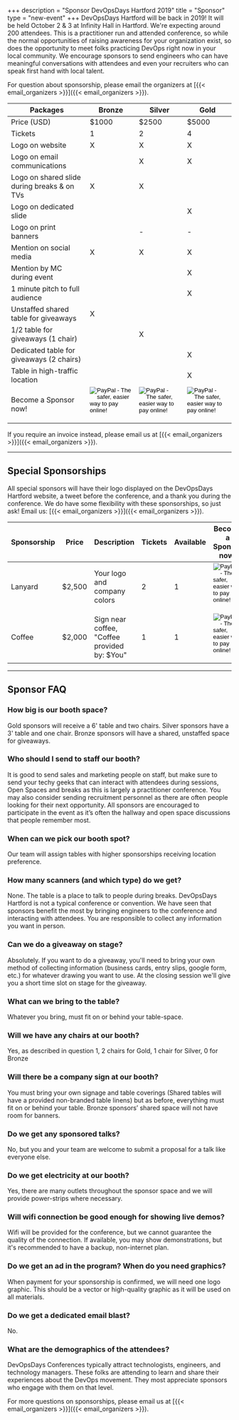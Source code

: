 +++
description = "Sponsor DevOpsDays Hartford 2019"
title = "Sponsor"
type = "new-event"
+++
DevOpsDays Hartford will be back in 2019! It will be held October 2 & 3 at Infinity Hall in Hartford. We're expecting around 200 attendees. This is a practitioner run and attended conference, so while the normal opportunities of raising awareness for your organization exist, so does the opportunity to meet folks practicing DevOps right now in your local community. We encourage sponsors to send engineers who can have meaningful conversations with attendees and even your recruiters who can speak first hand with local talent.

For question about sponsorship, please email the organizers at [{{< email_organizers >}}]({{< email_organizers >}}).

<table class="table table-responsive table-condensed">
  <thead>
    <tr>
      <th>Packages</th>
      <th>Bronze</th>
      <th>Silver</th>
      <th>Gold</th>
    </tr>
  </thead>
  <tbody>
    <tr>
      <td>Price (USD)</td>
      <td>$1000</td>
      <td>$2500</td>
      <td>$5000</td>
    </tr>
    <tr>
      <td>Tickets</td>
      <td>1</td>
      <td>2</td>
      <td>4</td>
    </tr>
    <tr>
      <td>Logo on website</td>
      <td>X</td>
      <td>X</td>
      <td>X</td>
    </tr>
    <tr>
      <td>Logo on email communications</td>
      <td>&nbsp;</td>
      <td>X</td>
      <td>X</td>
    </tr>
    <tr>
      <td>Logo on shared slide during breaks &amp; on TVs</td>
      <td>X</td>
      <td>X</td>
      <td>&nbsp;</td>
    </tr>
    <tr>
      <td>Logo on dedicated slide</td>
      <td>&nbsp;</td>
      <td>&nbsp;</td>
      <td>X</td>
    </tr>
    <tr>
      <td>Logo on print banners</td>
      <td>&nbsp;</td>
      <td>-</td>
      <td>-</td>
    </tr>
    <tr>
      <td>Mention on social media</td>
      <td>X</td>
      <td>X</td>
      <td>X</td>
    </tr>
    <tr>
      <td>Mention by MC during event</td>
      <td>&nbsp;</td>
      <td>&nbsp;</td>
      <td>X</td>
    </tr>
    <tr>
      <td>1 minute pitch to full audience</td>
      <td>&nbsp;</td>
      <td>&nbsp;</td>
      <td>X</td>
    </tr>
    <tr>
      <td>Unstaffed shared table for giveaways</td>
      <td>X</td>
      <td>&nbsp;</td>
      <td>&nbsp;</td>
    </tr>
    <tr>
      <td>1/2 table for giveaways (1 chair)</td>
      <td>&nbsp;</td>
      <td>X</td>
      <td>&nbsp;</td>
    </tr>
    <tr>
      <td>Dedicated table for giveaways (2 chairs)</td>
      <td>&nbsp;</td>
      <td>&nbsp;</td>
      <td>X</td>
    </tr>
    <tr>
      <td>Table in high-traffic location</td>
      <td>&nbsp;</td>
      <td>&nbsp;</td>
      <td>X</td>
    </tr>
    <tr>
      <td>Become a Sponsor now!</td>
      <td>
        <form action="https://www.paypal.com/cgi-bin/webscr" method="post" target="_top">
          <input type="hidden" name="cmd" value="_s-xclick">
          <input type="hidden" name="hosted_button_id" value="DUXVRH3NHTNW2">
          <input type="image" src="https://www.paypalobjects.com/en_US/i/btn/btn_paynowCC_LG.gif" border="0" name="submit" alt="PayPal - The safer, easier way to pay online!">
          <img alt="" border="0" src="https://www.paypalobjects.com/en_US/i/scr/pixel.gif" width="1" height="1">
        </form>
      </td>
      <td>
        <form action="https://www.paypal.com/cgi-bin/webscr" method="post" target="_top">
          <input type="hidden" name="cmd" value="_s-xclick">
          <input type="hidden" name="hosted_button_id" value="MWFBL6YZGPCV6">
          <input type="image" src="https://www.paypalobjects.com/en_US/i/btn/btn_paynowCC_LG.gif" border="0" name="submit" alt="PayPal - The safer, easier way to pay online!">
          <img alt="" border="0" src="https://www.paypalobjects.com/en_US/i/scr/pixel.gif" width="1" height="1">
        </form>
      </td>
      <td>
        <form action="https://www.paypal.com/cgi-bin/webscr" method="post" target="_top">
          <input type="hidden" name="cmd" value="_s-xclick">
          <input type="hidden" name="hosted_button_id" value="6Z4NB9QD4Y3LS">
          <input type="image" src="https://www.paypalobjects.com/en_US/i/btn/btn_paynowCC_LG.gif" border="0" name="submit" alt="PayPal - The safer, easier way to pay online!">
          <img alt="" border="0" src="https://www.paypalobjects.com/en_US/i/scr/pixel.gif" width="1" height="1">
        </form>
      </td>
    </tr>
  </tbody>
</table>

If you require an invoice instead, please email us at [{{< email_organizers >}}]({{< email_organizers >}}).

<hr>

## Special Sponsorships

All special sponsors will have their logo displayed on the DevOpsDays Hartford website, a tweet before the conference, and a thank you during the conference. We do have some flexibility with these sponsorships, so just ask! Email us: [{{< email_organizers >}}]({{< email_organizers >}}).

<table class="table table-responsive table-condensed">
  <thead>
    <tr>
      <th>Sponsorship</th>
      <th>Price</th>
      <th>Description</th>
      <th>Tickets</th>
      <th>Available</th>
      <th>Become a Sponsor now!</th>
    </tr>
  </thead>
  <tbody>
    <tr>
      <td>Lanyard</td>
      <td>$2,500</td>
      <td>Your logo and company colors</td>
      <td>2</td>
      <td>1</td>
      <td>
        <form action="https://www.paypal.com/cgi-bin/webscr" method="post" target="_top">
          <input type="hidden" name="cmd" value="_s-xclick">
          <input type="hidden" name="hosted_button_id" value="EGE46297WL32W">
          <input type="image" src="https://www.paypalobjects.com/en_US/i/btn/btn_paynowCC_LG.gif" border="0" name="submit" alt="PayPal - The safer, easier way to pay online!">
          <img alt="" border="0" src="https://www.paypalobjects.com/en_US/i/scr/pixel.gif" width="1" height="1">
        </form>
      </td>
    </tr>
    <tr>
      <td>Coffee</td>
      <td>$2,000</td>
      <td>Sign near coffee, "Coffee provided by: $You"</td>
      <td>1</td>
      <td>1</td>
      <td>
        <form action="https://www.paypal.com/cgi-bin/webscr" method="post" target="_top">
          <input type="hidden" name="cmd" value="_s-xclick">
          <input type="hidden" name="hosted_button_id" value="W53R984WHGXD4">
          <input type="image" src="https://www.paypalobjects.com/en_US/i/btn/btn_paynowCC_LG.gif" border="0" name="submit" alt="PayPal - The safer, easier way to pay online!">
          <img alt="" border="0" src="https://www.paypalobjects.com/en_US/i/scr/pixel.gif" width="1" height="1">
        </form>
      </td>
    </tr>
  </tbody>
</table>

<hr>

## Sponsor FAQ

### How big is our booth space?

Gold sponsors will receive a 6' table and two chairs. Silver sponsors have a 3' table and one chair. Bronze sponsors will have a shared, unstaffed space for giveaways.

### Who should I send to staff our booth?

It is good to send sales and marketing people on staff, but make sure to send your techy geeks that can interact with attendees during sessions, Open Spaces and breaks as this is largely a practitioner conference. You may also consider sending recruitment personnel as there are often people looking for their next opportunity. All sponsors are encouraged to participate in the event as it’s often the hallway and open space discussions that people remember most.

### When can we pick our booth spot?

Our team will assign tables with higher sponsorships receiving location preference.

### How many scanners (and which type) do we get?

None. The table is a place to talk to people during breaks. DevOpsDays Hartford is not a typical conference or convention. We have seen that sponsors benefit the most by bringing engineers to the conference and interacting with attendees. You are responsible to collect any information you want in person.

### Can we do a giveaway on stage?

Absolutely. If you want to do a giveaway, you'll need to bring your own method of collecting information (business cards, entry slips, google form, etc.) for whatever drawing you want to use. At the closing session we'll give you a short time slot on stage for the giveaway.

### What can we bring to the table?

Whatever you bring, must fit on or behind your table-space.

### Will we have any chairs at our booth?

Yes, as described in question 1, 2 chairs for Gold, 1 chair for Silver, 0 for Bronze

### Will there be a company sign at our booth?

You must bring your own signage and table coverings (Shared tables will have a provided non-branded table linens) but as before, everything must fit on or behind your table. Bronze sponsors’ shared space will not have room for banners.

### Do we get any sponsored talks?

No, but you and your team are welcome to submit a proposal for a talk like everyone else.

### Do we get electricity at our booth?

Yes, there are many outlets throughout the sponsor space and we will provide power-strips where necessary.

### Will wifi connection be good enough for showing live demos?

Wifi will be provided for the conference, but we cannot guarantee the quality of the connection. If available, you may show demonstrations, but it's recommended to have a backup, non-internet plan.

### Do we get an ad in the program? When do you need graphics?

When payment for your sponsorship is confirmed, we will need one logo graphic. This should be a vector or high-quality graphic as it will be used on all materials.

### Do we get a dedicated email blast?

No.

### What are the demographics of the attendees?

DevOpsDays Conferences typically attract technologists, engineers, and technology managers. These folks are attending to learn and share their experiences about the DevOps movement. They most appreciate sponsors who engage with them on that level.

For more questions on sponsorships, please email us at [{{< email_organizers >}}]({{< email_organizers >}}).